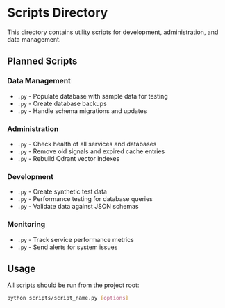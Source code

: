 # Scripts Directory

This directory contains utility scripts for development, administration, and data management.

## Planned Scripts

### Data Management
- `.py` - Populate database with sample data for testing
- `.py` - Create database backups
- `.py` - Handle schema migrations and updates

### Administration
- `.py` - Check health of all services and databases
- `.py` - Remove old signals and expired cache entries
- `.py` - Rebuild Qdrant vector indexes

### Development
- `.py` - Create synthetic test data
- `.py` - Performance testing for database queries
- `.py` - Validate data against JSON schemas

### Monitoring
- `.py` - Track service performance metrics
- `.py` - Send alerts for system issues

## Usage

All scripts should be run from the project root:

```bash
python scripts/script_name.py [options]
```
